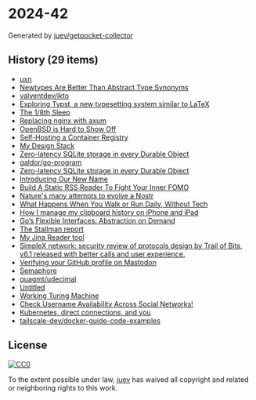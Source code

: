 # 2024-42

Generated by [juev/getpocket-collector](https://github.com/juev/getpocket-collector)

## History (29 items)

- [uxn](https://100r.co/site/uxn.html)
- [Newtypes Are Better Than Abstract Type Synonyms](https://prophetlabs.de/posts/newtypes.html)
- [valyentdev/ikto](https://github.com/valyentdev/ikto)
- [Exploring Typst, a new typesetting system similar to LaTeX](https://blog.jreyesr.com/posts/typst/)
- [The 1/8th Sleep](https://near.blog/the-1-8th-sleep/)
- [Replacing nginx with axum](https://felix-knorr.net/posts/2024-10-13-replacing-nginx-with-axum.html)
- [OpenBSD is Hard to Show Off](https://atthis.link/blog/2024/16379.html)
- [Self-Hosting a Container Registry](https://packagemain.tech/p/self-hosting-a-container-registry)
- [My Design Stack](https://ismailefe.org/blog/my_design_stack/index.html)
- [Zero-latency SQLite storage in every Durable Object](https://blog.cloudflare.com/sqlite-in-durable-objects)
- [galdor/go-program](https://github.com/galdor/go-program)
- [Zero-latency SQLite storage in every Durable Object](https://simonwillison.net/2024/Oct/13/zero-latency-sqlite-storage-in-every-durable-object/)
- [Introducing Our New Name](https://blog.minetest.net/2024/10/13/Introducing-Our-New-Name/)
- [Build A Static RSS Reader To Fight Your Inner FOMO](https://www.smashingmagazine.com/2024/10/build-static-rss-reader-fight-fomo/)
- [Nature's many attempts to evolve a Nostr](https://newsletter.squishy.computer/p/natures-many-attempts-to-evolve-a)
- [What Happens When You Walk or Run Daily, Without Tech](https://zenhabits.net/tech-free/)
- [How I manage my clipboard history on iPhone and iPad](https://ldstephens.me/how-i-manage-my-clipboard-history-on-iphone-and-ipad/)
- [Go’s Flexible Interfaces: Abstraction on Demand](https://medium.com/@okoanton/gos-flexible-interfaces-abstraction-on-demand-f081bf877dcb)
- [The Stallman report](https://stallman-report.org/)
- [My Jina Reader tool](https://simonwillison.net/2024/Oct/14/my-jina-reader-tool/)
- [SimpleX network: security review of protocols design by Trail of Bits, v6.1 released with better calls and user experience.](https://simplex.chat/blog/20241014-simplex-network-v6-1-security-review-better-calls-user-experience.html)
- [Verifying your GitHub profile on Mastodon](https://til.simonwillison.net/mastodon/verifying-github-on-mastodon)
- [Semaphore](https://semaphore.social/)
- [quagmt/udecimal](https://github.com/quagmt/udecimal)
- [Untitled](https://joaquimrocha.com/2024/09/22/how-to-fork/)
- [Working Turing Machine](https://ideas.lego.com/projects/10a3239f-4562-4d23-ba8e-f4fc94eef5c7)
- [Check Username Availability Across Social Networks!](https://usrfind.rraghavan.com/)
- [Kubernetes, direct connections, and you](https://tailscale.com/blog/kubernetes-direct-connections)
- [tailscale-dev/docker-guide-code-examples](https://github.com/tailscale-dev/docker-guide-code-examples)

## License

[![CC0](https://mirrors.creativecommons.org/presskit/buttons/88x31/svg/cc-zero.svg)](https://creativecommons.org/publicdomain/zero/1.0/)

To the extent possible under law, [juev](https://github.com/juev) has waived all copyright and related or neighboring rights to this work.
